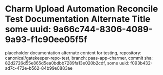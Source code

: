 # Charm Upload Automation Reconcile Test Documentation Alternate Title some uuid: 9a66c744-8306-4089-9a93-f1c90ee05f5f
 placeholder documentation alternate content for testing,  repository: canonical/gatekeeper-repo-test,  branch: paas-app-charmer,  commit sha: 82d2726d55e865d5ea0bdbb7289fa13e020b2cdf,  some uuid: f093b432-ad7c-472e-b562-84b99e0883ae
